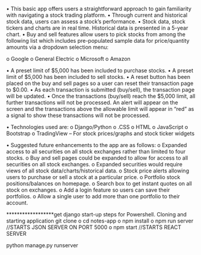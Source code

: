 

•	This basic app offers users a straightforward approach to gain familiarity with navigating a stock trading platform.
•	Through current and historical stock data, users can assess a stock’s performance.
•	Stock data, stock tickers and charts are in real time.  Historical data is presented in a 5-year chart.
•	Buy and sell features allow users to pick stocks from among the following list which includes pre-populated sample data for price/quantity amounts via a dropdown selection menu:

  o	Google
  o	General Electric
  o	Microsoft
  o	Amazon

•	A preset limit of $5,000 has been included to purchase stocks. 
•	A preset limit of $5,000 has been included to sell stocks.
•	A reset button has been placed on the buy and sell pages so a user can reset their transaction page to $0.00.
•	As each transaction is submitted (buy/sell), the transaction page will be updated.
•	Once the transactions (buy/sell) reach the $5,000 limit, all further transactions will not be processed.  An alert will appear on the screen and the transactions above the allowable limit will appear in “red” as a signal to show these transactions will not be processed.

•	Technologies used are:
o	Django/Python
o	.CSS
o	HTML
o	JavaScript
o	Bootstrap
o	TradingView – For stock prices/graphs and stock ticker widgets



•	Suggested future enhancements to the app are as follows:
o	Expanded access to all securities on all stock exchanges rather than limited to four stocks.
o	Buy and sell pages could be expanded to allow for access to all securities on all stock exchanges.
o	Expanded securities would require views of all stock data/charts/historical data.
o	Stock price alerts allowing users to purchase or sell a stock at a particular price.
o	Portfolio stock positions/balances on homepage.
o	Search box to get instant quotes on all stock on exchanges.
o	Add a login feature so users can save their portfolios.
o	Allow a single user to add more than one portfolio to their account.



******************get django start-up steps for Powershell.
Cloning and starting application
git clone 
o	cd notes-app
o	npm install
o	npm run server //STARTS JSON SERVER ON PORT 5000
o	npm start //STARTS REACT SERVER



python manage.py runserver
